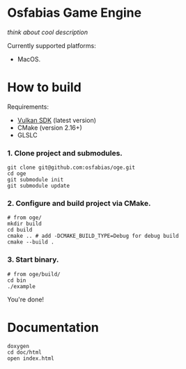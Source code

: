 # Osfabias Game Engine
*think about cool description*

Currently supported platforms:
- MacOS.

# How to build
Requirements:
- [Vulkan SDK](https://vulkan.lunarg.com/sdk/home) (latest version)
- CMake (version 2.16+)
- GLSLC

### 1. Clone project and submodules.
```shell
git clone git@github.com:osfabias/oge.git
cd oge
git submodule init
git submodule update
```

### 2. Configure and build project via CMake.
```shell
# from oge/
mkdir build
cd build
cmake .. # add -DCMAKE_BUILD_TYPE=Debug for debug build
cmake --build .
```

### 3. Start binary.
```shell
# from oge/build/
cd bin
./example
```

You're done!

# Documentation
```shell
doxygen
cd doc/html
open index.html
```
